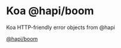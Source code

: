 # Koa @hapi/boom
Koa HTTP-friendly error objects from @hapi

[@hapi/boom](https://github.com/hapijs/boom)
